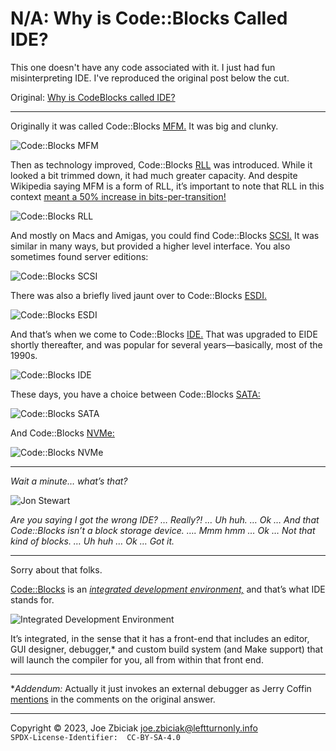 # N/A: Why is Code::Blocks Called IDE?

This one doesn't have any code associated with it.  I just had fun
misinterpreting IDE.  I've reproduced the original post below the cut.

Original: [Why is CodeBlocks called IDE?](https://www.quora.com/Why-is-CodeBlocks-called-IDE/answer/Joe-Zbiciak)

---

Originally it was called Code::Blocks [MFM.](https://en.wikipedia.org/wiki/Modified_frequency_modulation) It was big and clunky.  

![Code::Blocks MFM](../Images/code_blocks_ide_01.jpeg)

Then as technology improved, Code::Blocks
[RLL](https://en.wikipedia.org/wiki/Run-length_limited) was introduced.
While it looked a bit trimmed down, it had much greater capacity. And despite
Wikipedia saying MFM is a form of RLL, it’s important to note that RLL in this
context [meant a 50% increase in bits-per-transition!](https://en.wikipedia.org/wiki/ST506/ST412#History)

![Code::Blocks RLL](../Images/code_blocks_ide_02.jpeg)

And mostly on Macs and Amigas, you could find Code::Blocks
[SCSI.](https://en.wikipedia.org/wiki/SCSI) It was similar in many ways, but
provided a higher level interface. You also sometimes found server editions:

![Code::Blocks SCSI](../Images/code_blocks_ide_03.jpeg)

There was also a briefly lived jaunt over to Code::Blocks
[ESDI.](https://en.wikipedia.org/wiki/Enhanced_Small_Disk_Interface)

![Code::Blocks ESDI](../Images/code_blocks_ide_04.jpeg)

And that’s when we come to Code::Blocks
[IDE.](https://en.wikipedia.org/wiki/Parallel_ATA#IDE_and_ATA-1)
That was upgraded to EIDE shortly thereafter, and was popular for several
years—basically, most of the 1990s.

![Code::Blocks IDE](../Images/code_blocks_ide_05.jpeg)

These days, you have a choice between Code::Blocks
[SATA:](https://en.wikipedia.org/wiki/Serial_ATA)

![Code::Blocks SATA](../Images/code_blocks_ide_06.jpeg)

And Code::Blocks [NVMe:](https://en.wikipedia.org/wiki/NVM_Express)

![Code::Blocks NVMe](../Images/code_blocks_ide_07.jpeg)

---

_Wait a minute… what’s that?_

![Jon Stewart](../Images/code_blocks_ide_08.jpeg)

_Are you saying I got the wrong IDE? … Really?! … Uh huh. … Ok … And that
Code::Blocks isn’t a block storage device. …. Mmm hmm … Ok … Not that kind of
blocks. … Uh huh … Ok … Got it._

---

Sorry about that folks.  

[Code::Blocks](https://en.wikipedia.org/wiki/Code::Blocks) is an
_[integrated development environment,](https://en.wikipedia.org/wiki/Integrated_development_environment)_
and that’s what IDE stands for.

![Integrated Development Environment](../Images/code_blocks_ide_09.webp)

It’s integrated, in the sense that it has a front-end that includes an editor,
GUI designer, debugger,\* and custom build system (and Make support) that will
launch the compiler for you, all from within that front end.

---

\*_Addendum:_ Actually it just invokes an external debugger as Jerry Coffin
[mentions](https://www.quora.com/Why-is-CodeBlocks-called-IDE/answer/Joe-Zbiciak?comment_id=163019652&comment_type=2)
in the comments on the original answer.

____

Copyright © 2023, Joe Zbiciak <joe.zbiciak@leftturnonly.info>  
`SPDX-License-Identifier:  CC-BY-SA-4.0`
